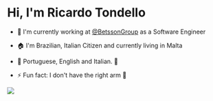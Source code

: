<h1>Hi, I'm Ricardo Tondello</h1> 


- 🔭 I'm currently working at [@BetssonGroup](https://www.betssongroup.com/) as a Software Engineer

- :house: I'm Brazilian, Italian Citizen and currently living in Malta

- :tongue: Portuguese, English and Italian. :eyes:

- ⚡ Fun fact: I don't have the right arm :muscle:

![](https://komarev.com/ghpvc/?username=ricardotondello)
